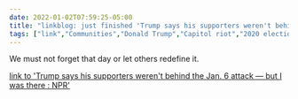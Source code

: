 ```yaml
---
date: 2022-01-02T07:59:25-05:00
title: "linkblog: just finished 'Trump says his supporters weren't behind the Jan. 6 attack — but I was there : NPR'"
tags: ["link","Communities","Donald Trump","Capitol riot","2020 election"]
---
```

We must not forget that day or let others redefine it.
 
[link to 'Trump says his supporters weren't behind the Jan. 6 attack — but I was there : NPR'](https://www.npr.org/2022/01/02/1068891351/january-6-insurrection-capitol-attack-trump-anniversary)

